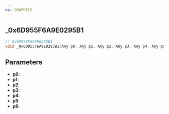 ```yaml
---
ns: GRAPHICS
---
```

## _0x6D955F6A9E0295B1

```c
// 0x6D955F6A9E0295B1
void _0x6D955F6A9E0295B1(Any p0, Any p1, Any p2, Any p3, Any p4, Any p5, Any p6);
```


## Parameters
* **p0**: 
* **p1**: 
* **p2**: 
* **p3**: 
* **p4**: 
* **p5**: 
* **p6**: 

